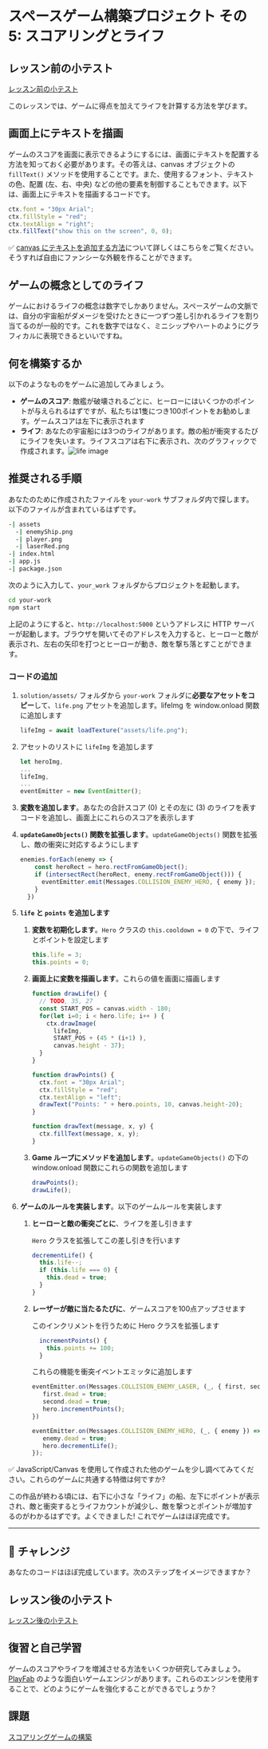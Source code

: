# スペースゲーム構築プロジェクト その 5: スコアリングとライフ

## レッスン前の小テスト

[レッスン前の小テスト](https://ashy-river-0debb7803.1.azurestaticapps.net/quiz/37?loc=ja)

このレッスンでは、ゲームに得点を加えてライフを計算する方法を学びます。

## 画面上にテキストを描画

ゲームのスコアを画面に表示できるようにするには、画面にテキストを配置する方法を知っておく必要があります。その答えは、canvas オブジェクトの `fillText()` メソッドを使用することです。また、使用するフォント、テキストの色、配置 (左、右、中央) などの他の要素を制御することもできます。以下は、画面上にテキストを描画するコードです。

```javascript
ctx.font = "30px Arial";
ctx.fillStyle = "red";
ctx.textAlign = "right";
ctx.fillText("show this on the screen", 0, 0);
```

✅ [canvas にテキストを追加する方法](https://developer.mozilla.org/ja/docs/Drawing_text_using_a_canvas)について詳しくはこちらをご覧ください。そうすれば自由にファンシーな外観を作ることができます。


## ゲームの概念としてのライフ

ゲームにおけるライフの概念は数字でしかありません。スペースゲームの文脈では、自分の宇宙船がダメージを受けたときに一つずつ差し引かれるライフを割り当てるのが一般的です。これを数字ではなく、ミニシップやハートのようにグラフィカルに表現できるといいですね。

## 何を構築するか

以下のようなものをゲームに追加してみましょう。

- **ゲームのスコア**: 敵艦が破壊されるごとに、ヒーローにはいくつかのポイントが与えられるはずですが、私たちは1隻につき100ポイントをお勧めします。ゲームスコアは左下に表示されます
- **ライフ**: あなたの宇宙船には3つのライフがあります。敵の船が衝突するたびにライフを失います。ライフスコアは右下に表示され、次のグラフィックで作成されます。![life image](../solution/assets/life.png)

## 推奨される手順

あなたのために作成されたファイルを `your-work` サブフォルダ内で探します。以下のファイルが含まれているはずです。

```bash
-| assets
  -| enemyShip.png
  -| player.png
  -| laserRed.png
-| index.html
-| app.js
-| package.json
```

次のように入力して、`your_work` フォルダからプロジェクトを起動します。

```bash
cd your-work
npm start
```

上記のようにすると、`http://localhost:5000` というアドレスに HTTP サーバーが起動します。ブラウザを開いてそのアドレスを入力すると、ヒーローと敵が表示され、左右の矢印を打つとヒーローが動き、敵を撃ち落とすことができます。

### コードの追加

1. `solution/assets/` フォルダから `your-work` フォルダに**必要なアセットをコピー**して、`life.png` アセットを追加します。lifeImg を window.onload 関数に追加します

    ```javascript
    lifeImg = await loadTexture("assets/life.png");
    ```

1. アセットのリストに `lifeImg` を追加します

    ```javascript
    let heroImg,
    ...
    lifeImg,
    ...
    eventEmitter = new EventEmitter();
    ```
  
2. **変数を追加します**。あなたの合計スコア (0) とその左に (3) のライフを表すコードを追加し、画面上にこれらのスコアを表示します

3. **`updateGameObjects()` 関数を拡張します**。`updateGameObjects()` 関数を拡張し、敵の衝突に対応するようにします

    ```javascript
    enemies.forEach(enemy => {
        const heroRect = hero.rectFromGameObject();
        if (intersectRect(heroRect, enemy.rectFromGameObject())) {
          eventEmitter.emit(Messages.COLLISION_ENEMY_HERO, { enemy });
        }
      })
    ```

4. **`life` と `points` を追加します**
   1. **変数を初期化します**。`Hero` クラスの `this.cooldown = 0` の下で、ライフとポイントを設定します

        ```javascript
        this.life = 3;
        this.points = 0;
        ```

   1. **画面上に変数を描画します**。これらの値を画面に描画します

        ```javascript
        function drawLife() {
          // TODO, 35, 27
          const START_POS = canvas.width - 180;
          for(let i=0; i < hero.life; i++ ) {
            ctx.drawImage(
              lifeImg, 
              START_POS + (45 * (i+1) ), 
              canvas.height - 37);
          }
        }
        
        function drawPoints() {
          ctx.font = "30px Arial";
          ctx.fillStyle = "red";
          ctx.textAlign = "left";
          drawText("Points: " + hero.points, 10, canvas.height-20);
        }
        
        function drawText(message, x, y) {
          ctx.fillText(message, x, y);
        }

        ```

   1. **Game ループにメソッドを追加します**。`updateGameObjects()` の下の window.onload 関数にこれらの関数を追加します

        ```javascript
        drawPoints();
        drawLife();
        ```

1. **ゲームのルールを実装します**。以下のゲームルールを実装します

   1. **ヒーローと敵の衝突ごとに**、ライフを差し引きます
   
      `Hero` クラスを拡張してこの差し引きを行います

        ```javascript
        decrementLife() {
          this.life--;
          if (this.life === 0) {
            this.dead = true;
          }
        }
        ```

   2. **レーザーが敵に当たるたびに**、ゲームスコアを100点アップさせます

      このインクリメントを行うために Hero クラスを拡張します
    
        ```javascript
          incrementPoints() {
            this.points += 100;
          }
        ```

        これらの機能を衝突イベントエミッタに追加します

        ```javascript
        eventEmitter.on(Messages.COLLISION_ENEMY_LASER, (_, { first, second }) => {
           first.dead = true;
           second.dead = true;
           hero.incrementPoints();
        })

        eventEmitter.on(Messages.COLLISION_ENEMY_HERO, (_, { enemy }) => {
           enemy.dead = true;
           hero.decrementLife();
        });
        ```

✅ JavaScript/Canvas を使用して作成された他のゲームを少し調べてみてください。これらのゲームに共通する特徴は何ですか?

この作品が終わる頃には、右下に小さな「ライフ」の船、左下にポイントが表示され、敵と衝突するとライフカウントが減少し、敵を撃つとポイントが増加するのがわかるはずです。よくできました! これでゲームはほぼ完成です。

---

## 🚀 チャレンジ

あなたのコードはほぼ完成しています。次のステップをイメージできますか？

## レッスン後の小テスト

[レッスン後の小テスト](https://ashy-river-0debb7803.1.azurestaticapps.net/quiz/38?loc=ja)

## 復習と自己学習

ゲームのスコアやライフを増減させる方法をいくつか研究してみましょう。[PlayFab](https://playfab.com) のような面白いゲームエンジンがあります。これらのエンジンを使用することで、どのようにゲームを強化することができるでしょうか？

## 課題

[スコアリングゲームの構築](assignment.ja.md)
